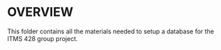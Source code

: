 # OVERVIEW

This folder contains all the materials needed to setup a database for the ITMS 428 group project.
